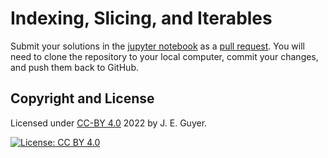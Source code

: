 # Indexing, Slicing, and Iterables

Submit your solutions in the [jupyter notebook](indexing_and_iterables.ipynb) as a [pull request][pull request]. 
You will need to clone the repository to your local computer, commit your changes, and push them back to GitHub.

## Copyright and License

Licensed under [CC-BY 4.0][CC-BY 4.0] 2022 by J. E. Guyer.

[![License: CC BY 4.0](https://img.shields.io/badge/License-CC%20BY%204.0-lightgrey.svg)](https://creativecommons.org/licenses/by/4.0/)

[pull request]: https://docs.github.com/en/pull-requests/collaborating-with-pull-requests/proposing-changes-to-your-work-with-pull-requests/about-pull-requests
[CC-BY 4.0]: https://creativecommons.org/licenses/by/4.0/legalcode.txt
